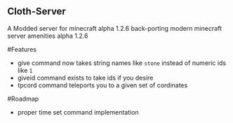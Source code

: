 ## Cloth-Server
A Modded server  for  minecraft alpha 1.2.6 back-porting modern minecraft server amenities alpha 1.2.6

#Features
 - give command now takes string names like `stone` instead of numeric ids like `1`
 - giveid command exists to take ids if you desire
 - tpcord command teleports you to a given set of cordinates

#Roadmap
 - proper time set command implementation
